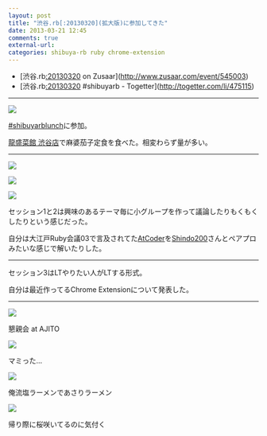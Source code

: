 ```yaml
---
layout: post
title: "渋谷.rb[:20130320](拡大版)に参加してきた"
date: 2013-03-21 12:45
comments: true
external-url:
categories: shibuya-rb ruby chrome-extension
---
```


- [渋谷.rb[:20130320](拡大版) on Zusaar](http://www.zusaar.com/event/545003)
- [渋谷.rb[:20130320](拡大版) #shibuyarb - Togetter](http://togetter.com/li/475115)

---

![](https://lh5.googleusercontent.com/-eolSfZRxNjU/UUnSI7c8n_I/AAAAAAAALfw/nNEqGd6v5tg/w249-h187/IMG_20130320_125424.jpg)

[#shibuyarblunch](http://shibuyarblunch.heroku.com/)に参加。

[龍盛菜館 渋谷店](http://tabelog.com/tokyo/A1303/A130301/13028533/)で麻婆茄子定食を食べた。相変わらず量が多い。

---

![](https://lh6.googleusercontent.com/-tBOaOlf1REU/UUnSMT8HFuI/AAAAAAAALf8/ov2-4TqUAdo/w249-h187/IMG_20130320_184322.jpg)

![](https://lh4.googleusercontent.com/-1KgepSumN-I/UUnSPZXl_EI/AAAAAAAALgI/WGsshSf3zhA/w249-h187/IMG_20130320_184332.jpg)

![](https://lh5.googleusercontent.com/-9GzfYww5uQg/UUnSTEFbEXI/AAAAAAAALgU/3XAQbGi7654/w249-h187/IMG_20130320_184335.jpg)

セッション1と2は興味のあるテーマ毎に小グループを作って議論したりもくもくしたりという感じだった。

自分は大江戸Ruby会議03で言及されてた[AtCoder](http://atcoder.jp/)を[Shindo200](https://twitter.com/Shindo200)さんとペアプロみたいな感じで解いたりした。

---

セッション3はLTやりたい人がLTする形式。

自分は最近作ってるChrome Extensionについて発表した。

<script async class="speakerdeck-embed" data-id="b158aec0740b01306b5122000a1c8083" data-ratio="1.2994923857868" src="//speakerdeck.com/assets/embed.js"></script>

---
![](https://lh5.googleusercontent.com/-KP0kruBlLeo/UUnSZmCtFWI/AAAAAAAALgg/F4f4_0z0Fy8/w249-h187/IMG_20130320_194519.jpg)

懇親会 at AJITO

![](https://lh5.googleusercontent.com/-dzADzxb4ICA/UUnSmrEpcCI/AAAAAAAALg4/HAns47EGVOU/w249-h187/IMG_20130320_210448.jpg)

マミった...

![](https://lh6.googleusercontent.com/-WGsnYaiTy4k/UUnSpyNN7dI/AAAAAAAALhE/KfpmvNUIF6E/w249-h187/IMG_20130320_233453.jpg)

俺流塩ラーメンであさりラーメン

![](https://lh4.googleusercontent.com/-s7Swgycv_wQ/UUnSvohQp_I/AAAAAAAALhQ/Ij-SctFLoIs/w249-h187/IMG_20130321_000748.jpg)

帰り際に桜咲いてるのに気付く